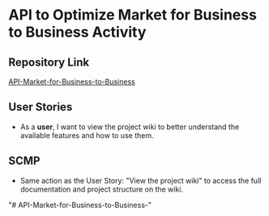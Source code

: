 # API to Optimize Market for Business to Business Activity

## Repository Link
[API-Market-for-Business-to-Business](https://github.com/hugosilva12/API-Market-for-Business-to-Business-/edit/master/README.MD)

## User Stories
- As a **user**, I want to view the project wiki to better understand the available features and how to use them.

## SCMP
- Same action as the User Story: "View the project wiki" to access the full documentation and project structure on the wiki.

"# API-Market-for-Business-to-Business-"
